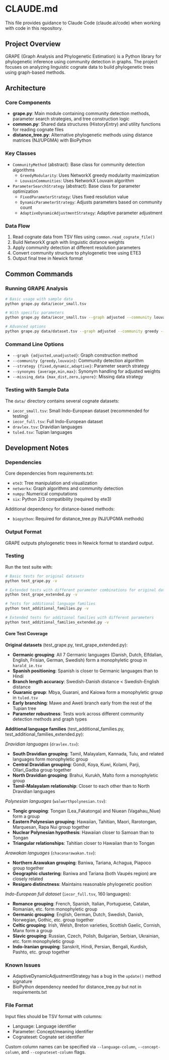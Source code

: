 # CLAUDE.md

This file provides guidance to Claude Code (claude.ai/code) when working with code in this repository.

## Project Overview

GRAPE (Graph Analysis and Phylogenetic Estimation) is a Python library for phylogenetic inference using community detection in graphs. The project focuses on analyzing linguistic cognate data to build phylogenetic trees using graph-based methods.

## Architecture

### Core Components

- **grape.py**: Main module containing community detection methods, parameter search strategies, and tree construction logic
- **common.py**: Shared data structures (HistoryEntry) and utility functions for reading cognate files  
- **distance_tree.py**: Alternative phylogenetic methods using distance matrices (NJ/UPGMA) with BioPython

### Key Classes

- `CommunityMethod` (abstract): Base class for community detection algorithms
  - `GreedyModularity`: Uses NetworkX greedy modularity maximization
  - `LouvainCommunities`: Uses NetworkX Louvain algorithm
- `ParameterSearchStrategy` (abstract): Base class for parameter optimization
  - `FixedParameterStrategy`: Uses fixed resolution value
  - `DynamicParameterStrategy`: Adjusts parameters based on community count
  - `AdaptiveDynamicAdjustmentStrategy`: Adaptive parameter adjustment

### Data Flow

1. Read cognate data from TSV files using `common.read_cognate_file()`
2. Build NetworkX graph with linguistic distance weights
3. Apply community detection at different resolution parameters
4. Convert community structure to phylogenetic tree using ETE3
5. Output final tree in Newick format

## Common Commands

### Running GRAPE Analysis

```bash
# Basic usage with sample data
python grape.py data/iecor_small.tsv

# With specific parameters
python grape.py data/iecor_small.tsv --graph adjusted --community louvain --strategy fixed --initial_value 0.5

# Advanced options
python grape.py data/dataset.tsv --graph adjusted --community greedy --strategy adaptive --proximity_weight 0.8 --sharing_factor 0.3
```

### Command Line Options

- `--graph {adjusted,unadjusted}`: Graph construction method
- `--community {greedy,louvain}`: Community detection algorithm  
- `--strategy {fixed,dynamic,adaptive}`: Parameter search strategy
- `--synonyms {average,min,max}`: Synonym handling for adjusted weights
- `--missing_data {max_dist,zero,ignore}`: Missing data strategy

### Testing with Sample Data

The `data/` directory contains several cognate datasets:
- `iecor_small.tsv`: Small Indo-European dataset (recommended for testing)
- `iecor_full.tsv`: Full Indo-European dataset
- `dravlex.tsv`: Dravidian languages
- `tuled.tsv`: Tupian languages

## Development Notes

### Dependencies

Core dependencies from requirements.txt:
- `ete3`: Tree manipulation and visualization
- `networkx`: Graph algorithms and community detection
- `numpy`: Numerical computations
- `six`: Python 2/3 compatibility (required by ete3)

Additional dependency for distance-based methods:
- `biopython`: Required for distance_tree.py (NJ/UPGMA methods)

### Output Format

GRAPE outputs phylogenetic trees in Newick format to standard output.

### Testing

Run the test suite with:

```bash
# Basic tests for original datasets
python test_grape.py -v

# Extended tests with different parameter combinations for original datasets  
python test_grape_extended.py -v

# Tests for additional language families
python test_additional_families.py -v

# Extended tests for additional families with different parameters
python test_additional_families_extended.py -v
```

#### Core Test Coverage

**Original datasets** (test_grape.py, test_grape_extended.py):
- **Germanic grouping**: All 7 Germanic languages (Danish, Dutch, Elfdalian, English, Frisian, German, Swedish) form a monophyletic group in `harald_ie.tsv`
- **Spanish positioning**: Spanish is closer to Germanic languages than to Hindi
- **Branch length accuracy**: Swedish-Danish distance < Swedish-English distance
- **Guaranic group**: Mbya, Guarani, and Kaiowa form a monophyletic group in `tuled.tsv`
- **Early branching**: Mawe and Aweti branch early from the rest of the Tupian tree
- **Parameter robustness**: Tests work across different community detection methods and graph types

**Additional language families** (test_additional_families.py, test_additional_families_extended.py):

*Dravidian languages* (`dravlex.tsv`):
- **South Dravidian grouping**: Tamil, Malayalam, Kannada, Tulu, and related languages form monophyletic group
- **Central Dravidian grouping**: Gondi, Koya, Kuwi, Kolami, Parji, Ollari_Gadba group together
- **North Dravidian grouping**: Brahui, Kurukh, Malto form a monophyletic group
- **Tamil-Malayalam relationship**: Closer to each other than to North Dravidian languages

*Polynesian languages* (`walworthpolynesian.tsv`):
- **Tongic grouping**: Tongan (Lea_Fakatonga) and Niuean (Vagahau_Niue) form a group
- **Eastern Polynesian grouping**: Hawaiian, Tahitian, Maori, Rarotongan, Marquesan, Rapa Nui group together
- **Nuclear Polynesian hypothesis**: Hawaiian closer to Samoan than to Tongan
- **Triangular relationships**: Tahitian closer to Hawaiian than to Tongan

*Arawakan languages* (`chaconarawakan.tsv`):
- **Northern Arawakan grouping**: Baniwa, Tariana, Achagua, Piapoco group together
- **Geographic clustering**: Baniwa and Tariana (both Vaupés region) are closely related
- **Resigaro distinctness**: Maintains reasonable phylogenetic position

*Indo-European full dataset* (`iecor_full.tsv`, 160 languages):
- **Romance grouping**: French, Spanish, Italian, Portuguese, Catalan, Romanian, etc. form monophyletic group
- **Germanic grouping**: English, German, Dutch, Swedish, Danish, Norwegian, Gothic, etc. group together
- **Celtic grouping**: Irish, Welsh, Breton varieties, Scottish Gaelic, Cornish, Manx form a group
- **Slavic grouping**: Russian, Czech, Polish, Bulgarian, Serbian, Ukrainian, etc. form monophyletic group
- **Indo-Iranian grouping**: Sanskrit, Hindi, Persian, Bengali, Kurdish, Pashto, etc. group together

### Known Issues

- AdaptiveDynamicAdjustmentStrategy has a bug in the `update()` method signature
- BioPython dependency needed for distance_tree.py but not in requirements.txt

### File Format

Input files should be TSV format with columns:
- Language: Language identifier
- Parameter: Concept/meaning identifier  
- Cognateset: Cognate set identifier

Custom column names can be specified via `--language-column`, `--concept-column`, and `--cognateset-column` flags.